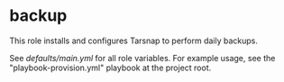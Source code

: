 backup
======

This role installs and configures Tarsnap to perform daily backups.

See _defaults/main.yml_ for all role variables. For example usage, see
the "playbook-provision.yml" playbook at the project root.
